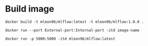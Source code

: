 # Build image

`docker build -t mleon96/mlflow:latest -t mleon96/mlflow:1.0.0 .`

`docker run --port External-port:Internal-port -itd image-name`

`docker run -p 5000:5000 -itd mleon96/mlflow:latest`

